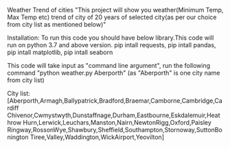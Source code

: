 Weather Trend of cities
"This project will show you weather(Minimum Temp, Max Temp etc) trend of city of 20 years of selected city(as per our choice from city list as mentioned below)"

Installation:
To run this code you should have below library.This code will run on python 3.7 and above version.
pip intall requests,
pip intall pandas,
pip intall matplotlib,
pip intall seaborn


This code will take input as "command line argument", run the following command
"python weather.py Aberporth" (as "Aberporth" is one city name from city list)

City list:[Aberporth,Armagh,Ballypatrick,Bradford,Braemar,Camborne,Cambridge,Cardiff Chivenor,Cwmystwyth,Dunstaffnage,Durham,Eastbourne,Eskdalemuir,Heathrow Hurn,Lerwick,Leuchars,Manston,Nairn,NewtonRigg,Oxford,Paisley Ringway,RossonWye,Shawbury,Sheffield,Southampton,Stornoway,SuttonBonington Tiree,Valley,Waddington,WickAirport,Yeovilton]
